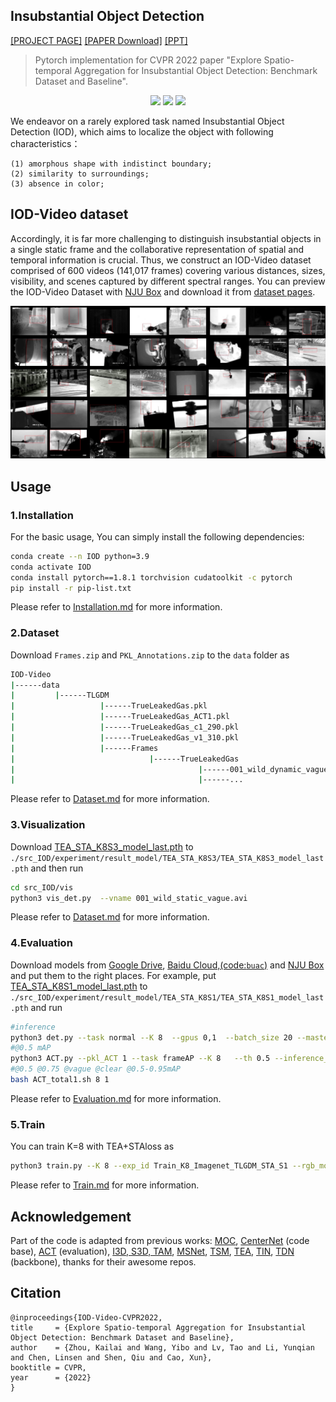 

## Insubstantial Object Detection

[[PROJECT PAGE]](https://calayzhou.github.io/) [[PAPER Download]]() [[PPT]](./readme/IOD-Video.pdf) 

>Pytorch implementation for CVPR 2022 paper "Explore Spatio-temporal Aggregation for Insubstantial Object Detection: Benchmark Dataset and Baseline".


<div align="center" style="width:image width px;">
  <img  src="images/001_wild_static_vague.gif" width=240>
  <img  src="images/044_flange_dynamic_clear.gif" width=240>
  <img  src="images/481_pipeline_dynamic_clear.gif" width=240 >
</div>

We endeavor on a rarely explored task named Insubstantial Object Detection (IOD), which aims to localize the object with following characteristics：
```
(1) amorphous shape with indistinct boundary;
(2) similarity to surroundings;
(3) absence in color;
```
## IOD-Video dataset

Accordingly, it is far more challenging to distinguish insubstantial objects in a single static frame and the collaborative representation of spatial and temporal information is crucial. Thus, we construct an IOD-Video dataset comprised of 600 videos (141,017 frames) covering various distances, sizes, visibility, and scenes captured by different spectral ranges.
You can preview the IOD-Video Dataset with [NJU Box](https://box.nju.edu.cn/d/654f74926166482fa569/) and download it from [dataset pages](https://calayzhou.github.io/2022/05/04/Dataset/). 

<div align="center" style="width:image width px;">
  <img  src="images/IOD-Video_overview.png" width=720>
</div>

## Usage

### 1.Installation

For the basic usage, You can simply install the following dependencies:
```bash
conda create --n IOD python=3.9
conda activate IOD
conda install pytorch==1.8.1 torchvision cudatoolkit -c pytorch
pip install -r pip-list.txt
```
Please refer to [Installation.md](./readme/Installation.md) for more information.

### 2.Dataset
Download `Frames.zip` and `PKL_Annotations.zip` to the `data` folder as
```bash
IOD-Video
|------data
|         |------TLGDM
|                   |------TrueLeakedGas.pkl
|                   |------TrueLeakedGas_ACT1.pkl
|                   |------TrueLeakedGas_c1_290.pkl
|                   |------TrueLeakedGas_v1_310.pkl
|                   |------Frames
|                              |------TrueLeakedGas
|                                         |------001_wild_dynamic_vague
|                                         |------...
```
Please refer to [Dataset.md](./readme/Dataset.md) for more information.


### 3.Visualization

Download [TEA_STA_K8S3_model_last.pth](https://drive.google.com/file/d/1MZBYKeoOr6OCAJkLNyRpcuqWvx_PdOyP/view?usp=sharing) to `./src_IOD/experiment/result_model/TEA_STA_K8S3/TEA_STA_K8S3_model_last.pth` and then run

```bash
cd src_IOD/vis
python3 vis_det.py  --vname 001_wild_static_vague.avi 
```
Please refer to [Dataset.md](./readme/Dataset.md) for more information.

### 4.Evaluation
Download models from [Google Drive](https://drive.google.com/drive/folders/1n1VG_nWj5e57iKeJlVOJgs7zhoukailai4lQe7q7hn?usp=sharing),
[Baidu Cloud,(code:`buac`)](https://pan.baidu.com/s/1ddV-u5RXnAsKtM8f19W7DA ) and [NJU Box](https://box.nju.edu.cn/d/7d89bd4796ab486b9886/) and put them to the 
right places. For example, put [TEA_STA_K8S1_model_last.pth]() to `./src_IOD/experiment/result_model/TEA_STA_K8S1/TEA_STA_K8S1_model_last.pth` and run

~~~bash
#inference
python3 det.py --task normal --K 8  --gpus 0,1  --batch_size 20 --master_batch 10  --num_workers 2 --rgb_model ../experiment/result_model/TEA_STA_K8S1/TEA_STA_K8S1_model_last.pth  --inference_dir ../result/inference_TLGDM_pkl1   --dataset IODVideo   --split  1  --arch TEAresnet_50
#@0.5 mAP
python3 ACT.py --pkl_ACT 1 --task frameAP --K 8   --th 0.5 --inference_dir ../result/inference_TLGDM_pkl1 --dataset IODVideo --split 1
#@0.5 @0.75 @vague @clear @0.5-0.95mAP
bash ACT_total1.sh 8 1
~~~

Please refer to [Evaluation.md](./readme/Evaluation.md) for more information.

### 5.Train
You can train K=8 with TEA+STAloss as
```bash
python3 train.py --K 8 --exp_id Train_K8_Imagenet_TLGDM_STA_S1 --rgb_model ../experiment/result_model/TEA_STA_K8S1/ --batch_size 16  --master_batch 8  --lr 5e-4 --gpus 0,1 --num_workers 4  --num_epochs 12 --lr_step 6,8 --dataset IODVideo --split 1  --arch TEAresnet_50   --pretrain_model imagenet
```

Please refer to [Train.md](./readme/Train.md) for more information.

## Acknowledgement

Part of the code is adapted from previous works: [MOC](https://github.com/MCG-NJU/MOC-Detector/tree/master),
[CenterNet](https://github.com/xingyizhou/CenterNet) (code base), [ACT](https://github.com/vkalogeiton/caffe/tree/act-detector) (evaluation), 
[I3D, S3D, TAM](https://github.com/IBM/action-recognition-pytorch),
[MSNet](https://github.com/arunos728/MotionSqueeze),
[TSM](https://github.com/mit-han-lab/temporal-shift-module),
[TEA](https://github.com/Phoenix1327/tea-action-recognition),
[TIN](https://github.com/deepcs233/TIN),
[TDN](https://github.com/MCG-NJU/TDN) (backbone), thanks for their awesome repos.


## Citation

```
@inproceedings{IOD-Video-CVPR2022,
title     = {Explore Spatio-temporal Aggregation for Insubstantial Object Detection: Benchmark Dataset and Baseline},
author    = {Zhou, Kailai and Wang, Yibo and Lv, Tao and Li, Yunqian and Chen, Linsen and Shen, Qiu and Cao, Xun},
booktitle = CVPR,
year      = {2022}
}
```
